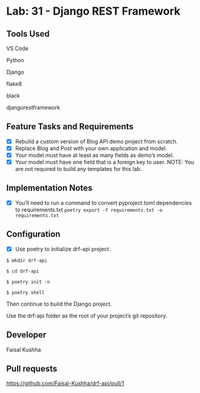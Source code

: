# Lab: 31 - Django REST Framework

## Tools Used

VS Code

Python

Django

flake8

black

djangorestframework

## Feature Tasks and Requirements

- [x] Rebuild a custom version of Blog API demo project from scratch.
- [x] Replace Blog and Post with your own application and model.
- [x] Your model must have at least as many fields as demo’s model.
- [x] Your model must have one field that is a foreign key to user.
      NOTE: You are not required to build any templates for this lab.

## Implementation Notes

- [x] You’ll need to run a command to convert pyproject.toml dependencies to requirements.txt
      `poetry export -f requirements.txt -o requirements.txt`

## Configuration

- [x] Use poetry to initialize drf-api project.

```
$ mkdir drf-api

$ cd drf-api

$ poetry init -n

$ poetry shell
```

Then continue to build the Django project.

Use the drf-api folder as the root of your project’s git repository.

## Developer

Faisal Kushha

## Pull requests

https://github.com/Faisal-Kushha/drf-api/pull/1
